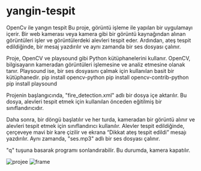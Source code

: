 # yangin-tespit
 OpenCv ile yangın tespit
Bu proje, görüntü işleme ile yapılan bir uygulamayı içerir. Bir web kamerası veya kamera gibi bir görüntü kaynağından alınan görüntüleri işler ve görüntülerdeki alevleri tespit eder. Ardından, ateş tespit edildiğinde, bir mesaj yazdırılır ve aynı zamanda bir ses dosyası çalınır.

Proje, OpenCV ve playsound gibi Python kütüphanelerini kullanır. OpenCV, bilgisayarın kameradan görüntüleri işlemesine ve analiz etmesine olanak tanır. Playsound ise, bir ses dosyasını çalmak için kullanılan basit bir kütüphanedir.
pip install opencv-python
pip install opencv-contrib-python
pip install playsound

Projenin başlangıcında, "fire_detection.xml" adlı bir dosya içe aktarılır. Bu dosya, alevleri tespit etmek için kullanılan önceden eğitilmiş bir sınıflandırıcıdır.

Daha sonra, bir döngü başlatılır ve her turda, kameradan bir görüntü alınır ve alevleri tespit etmek için sınıflandırıcı kullanılır. Alevler tespit edildiğinde, çerçeveye mavi bir kare çizilir ve ekrana “Dikkat ateş tespit edildi” mesajı yazdırılır. Aynı zamanda, "ses.mp3" adlı bir ses dosyası çalınır.

"q" tuşuna basarak programı sonlandırabilir. Bu durumda, kamera kapatılır.

![projee](https://github.com/alikarabulut3535/yangin-tespit/assets/122460361/f64afacd-04d1-4696-9b9c-f40a205b76de)
![frame](https://github.com/alikarabulut3535/yangin-tespit/assets/122460361/83b04f9f-8b67-41c7-be5f-eaabd6b1bd3a)
